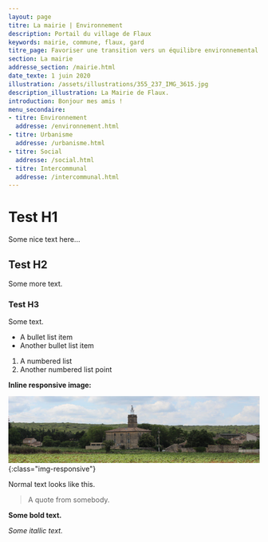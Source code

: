 ```yaml
---
layout: page
titre: La mairie | Environnement
description: Portail du village de Flaux
keywords: mairie, commune, flaux, gard
titre_page: Favoriser une transition vers un équilibre environnemental durable
section: La mairie
addresse_section: /mairie.html
date_texte: 1 juin 2020
illustration: /assets/illustrations/355_237_IMG_3615.jpg
description_illustration: La Mairie de Flaux.
introduction: Bonjour mes amis !
menu_secondaire:
- titre: Environnement
  addresse: /environnement.html
- titre: Urbanisme
  addresse: /urbanisme.html
- titre: Social
  addresse: /social.html
- titre: Intercommunal
  addresse: /intercommunal.html  
---
```

# Test H1
Some nice text here...

## Test H2
Some more text.

### Test H3

Some text.

* A bullet list item
* Another bullet list item

1. A numbered list
2. Another numbered list point

**Inline responsive image:**

![Some alt text](assets/illustrations/940_250_flauxbanner1_3600.jpg){:class="img-responsive"}

Normal text looks like this.

> A quote from somebody.

**Some bold text.**

_Some itallic text._
